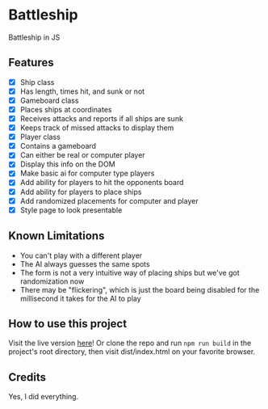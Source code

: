 Battleship
==========

Battleship in JS

Features
--------

- [x] Ship class
- [x] Has length, times hit, and sunk or not
- [x] Gameboard class
- [x] Places ships at coordinates
- [x] Receives attacks and reports if all ships are sunk
- [x] Keeps track of missed attacks to display them
- [x] Player class
- [x] Contains a gameboard
- [x] Can either be real or computer player
- [x] Display this info on the DOM
- [x] Make basic ai for computer type players
- [x] Add ability for players to hit the opponents board
- [x] Add ability for players to place ships
- [x] Add randomized placements for computer and player
- [x] Style page to look presentable

Known Limitations
-----------------

- You can't play with a different player
- The AI always guesses the same spots
- The form is not a very intuitive way of placing ships but we've got randomization now
- There may be "flickering", which is just the board being disabled for the millisecond it takes for the AI to play

How to use this project
-----------------------

Visit the live version [here](https://pearmeow.github.io/battleship)! Or clone the repo and run `npm run build` in the project's root directory, then visit dist/index.html on your favorite browser.

Credits
-------

Yes, I did everything.
